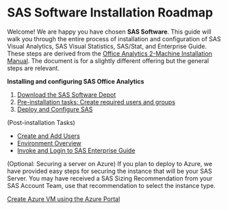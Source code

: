 # SAS Software Installation Roadmap  

Welcome!  We are happy you have chosen **SAS Software**.  This guide will walk you through the entire process of installation and configuration of SAS Visual Analytics, SAS Visual Statistics, SAS/Stat, and Enterprise Guide.  These steps are derived from the [Office Analytics 2-Machine Installation Manual](https://go.documentation.sas.com/api/docsets/oatmig/7.4/content/oatmig.pdf).  The document is for a slightly different offering but the general steps are relevant.
  
**Installing and configuring SAS Office Analytics**

1. [Download the SAS Software Depot](Download_the_SAS_Software_Depot.md)
2. [Pre-installation tasks: Create required users and groups](Pre-install.md)
3. [Deploy and Configure SAS](Deploy_and_Configure.md)
   
(Post-installation Tasks)
* [Create and Add Users](Add_Users.md)
* [Environment Overview](Environment_Overview.md)
* [Invoke and Login to SAS Enterprise Guide](Enterprise_Guide.md)
  
(Optional:  Securing a server on Azure)
If you plan to deploy to Azure, we have provided easy steps for securing the instance that will be your SAS Server.  You may have received a SAS Sizing Recommendation from your SAS Account Team, use that recommendation to select the instance type. 

   [Create Azure VM using the Azure Portal](Create_VM_using_Azure_Portal.md)
